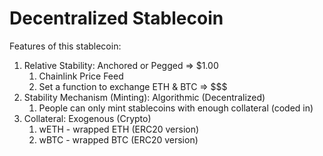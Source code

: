 # Decentralized Stablecoin

Features of this stablecoin:

1. Relative Stability: Anchored or Pegged => $1.00
   1. Chainlink Price Feed
   2. Set a function to exchange ETH & BTC => $$$
2. Stability Mechanism (Minting): Algorithmic (Decentralized)
   1. People can only mint stablecoins with enough collateral (coded in)
3. Collateral: Exogenous (Crypto)
   1. wETH - wrapped ETH (ERC20 version)
   2. wBTC - wrapped BTC (ERC20 version)
